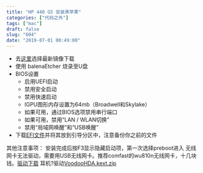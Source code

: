 ```yaml
---
title: "HP 440 G5 安装黑苹果"
categories: ["代码之外"]
tags: ["mac"]
draft: false
slug: "604"
date: "2019-07-01 00:49:00"
---
```


 - 去[这里][1]选择最新镜像下载
 - 使用 balenaEtcher 烧录至U盘
 - BIOS设置
   - 启用UEFI启动
   - 禁用安全启动
   - 禁用快速启动
   - IGPU图形内存设置为64mb（Broadwell和Skylake）
   - 如果可用，通过BIOS选项禁用串行端口
   - 如果可用，禁用“LAN / WLAN切换”
   - 禁用“局域网唤醒”和“USB唤醒”
 - 下载[EFI文件][2]并将其放到引导分区中，注意备份你之前的文件

其他注意事项：
安装完成后按F3显示隐藏启动项，第一次选择preboot进入
无线网卡无法驱动，需要用USB无线网卡。推荐comfast的wu810n无线网卡，十几块钱。[驱动下载][3]
耳机?驱动[VoodooHDA.kext.zip][4]


  [1]: https://blog.daliansky.net/categories/%E4%B8%8B%E8%BD%BD/
  [2]: https://1drv.ms/u/s!Am31BWrGgubirh4f0fXj4pNehm_i
  [3]: http://www.comfast.cn/uploadfile/%E8%BD%AF%E4%BB%B6%E9%A9%B1%E5%8A%A8/%E7%BD%91%E5%8D%A1%E7%B1%BB/CF-WU810N.rar
  [4]: https://img.bi-bo.cn/2019/07/1360115044.zip
